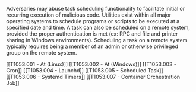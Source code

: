 Adversaries may abuse task scheduling functionality to facilitate initial or recurring execution of malicious code. Utilities exist within all major operating systems to schedule programs or scripts to be executed at a specified date and time. A task can also be scheduled on a remote system, provided the proper authentication is met (ex: RPC and file and printer sharing in Windows environments). Scheduling a task on a remote system typically requires being a member of an admin or otherwise privileged group on the remote system.

[[T1053.001 - At (Linux)]]
[[T1053.002 - At (Windows)]]
[[T1053.003 - Cron]]
[[T1053.004 - Launchd]]
[[T1053.005 - Scheduled Task]]
[[T1053.006 - Systemd Timers]]
[[T1053.007 - Container Orchestration Job]]